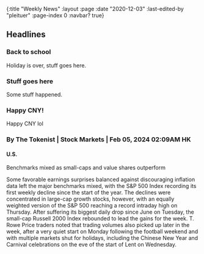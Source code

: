 {:title "Weekly News"
 :layout :page
 :date "2020-12-03"
 :last-edited-by "pleituer"
 :page-index 0
 :navbar? true}

## Headlines

<x-accordion summary="Week of 19/02/2024">

### Back to school

Holiday is over, stuff goes here.

</x-accordion>

<x-accordion summary="Week of 12/02/2024">

### Stuff goes here

Some stuff happened.

### Happy CNY!

Happy CNY lol

</x-accordion>

<x-accordion summary="Week of 05/02/2024">

### By The Tokenist | Stock Markets | Feb 05, 2024 02:09AM HK

#### U.S.

Benchmarks mixed as small-caps and value shares outperform

Some favorable earnings surprises balanced against discouraging inflation data left the major benchmarks mixed, with the S&P 500 Index recording its first weekly decline since the start of the year. The declines were concentrated in large-cap growth stocks, however, with an equally weighted version of the S&P 500 reaching a record intraday high on Thursday. After suffering its biggest daily drop since June on Tuesday, the small-cap Russell 2000 Index rebounded to lead the gains for the week. T. Rowe Price traders noted that trading volumes also picked up later in the week, after a very quiet start on Monday following the football weekend and with multiple markets shut for holidays, including the Chinese New Year and Carnival celebrations on the eve of the start of Lent on Wednesday.

</x-accordion>